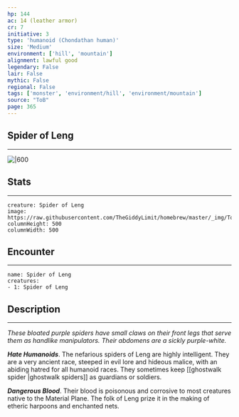 ```yaml
---
hp: 144
ac: 14 (leather armor)
cr: 7
initiative: 3
type: 'humanoid (Chondathan human)'    
size: 'Medium'
environment: ['hill', 'mountain']
alignment: lawful good
legendary: False
lair: False
mythic: False
regional: False
tags: ['monster', 'environment/hill', 'environment/mountain']
source: "ToB"
page: 365
---
```


## Spider of Leng
---

![|600](https://raw.githubusercontent.com/TheGiddyLimit/homebrew/master/_img/ToB/Spider%20of%20Leng.webp)

## Stats
---

```statblock
creature: Spider of Leng
image: https://raw.githubusercontent.com/TheGiddyLimit/homebrew/master/_img/ToB/token/Spider%20of%20Leng.png
columnHeight: 500
columnWidth: 500
```

## Encounter
---

```encounter-table
name: Spider of Leng
creatures:
- 1: Spider of Leng
```

## Description
---
_These bloated purple spiders have small claws on their front legs that serve them as handlike manipulators. Their abdomens are a sickly purple-white._

**_Hate Humanoids_**. The nefarious spiders of Leng are highly intelligent. They are a very ancient race, steeped in evil lore and hideous malice, with an abiding hatred for all humanoid races. They sometimes keep [[ghostwalk spider \|ghostwalk spiders]] as guardians or soldiers.

**_Dangerous Blood_**. Their blood is poisonous and corrosive to most creatures native to the Material Plane. The folk of Leng prize it in the making of etheric harpoons and enchanted nets.






